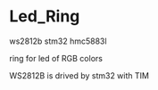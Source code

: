 # Led_Ring
ws2812b stm32 hmc5883l 

ring for led of RGB colors

WS2812B is drived by stm32 with TIM
